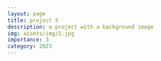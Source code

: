 ```yaml
---
layout: page
title: project 5
description: a project with a background image
img: assets/img/1.jpg
importance: 3
category: 2023
---
```

<div style="min-height:527px">
<script type="text/javascript" defer src="https://datawrapper.dwcdn.net/K0Tyy/embed.js?v=1" charset="utf-8">
</script>
<noscript>
<img src="https://datawrapper.dwcdn.net/K0Tyy/full.png" alt="" />
</noscript>
</div>